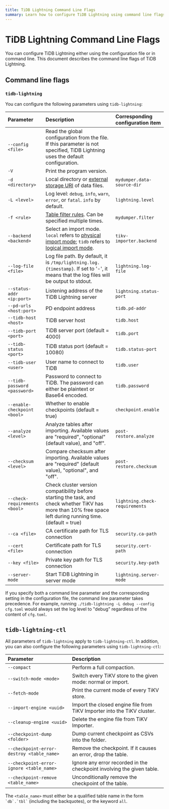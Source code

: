 ```yaml
---
title: TiDB Lightning Command Line Flags
summary: Learn how to configure TiDB Lightning using command line flags.
---
```


# TiDB Lightning Command Line Flags

You can configure TiDB Lightning either using the configuration file or in command line. This document describes the command line flags of TiDB Lightning.

## Command line flags

### `tidb-lightning`

You can configure the following parameters using `tidb-lightning`:

| Parameter | Description | Corresponding configuration item |
| :---- | :---- | :---- |
| `--config <file>` | Read the global configuration from the file. If this parameter is not specified, TiDB Lightning uses the default configuration. | |
| `-V` | Print the program version. | |
| `-d <directory>` | Local directory or [external storage URI](/br/backup-and-restore-storages.md#uri-format) of data files. | `mydumper.data-source-dir` |
| `-L <level>` | Log level: `debug`, `info`, `warn`, `error`, or `fatal`. `info` by default.| `lightning.level` |
| `-f <rule>` | [Table filter rules](/table-filter.md). Can be specified multiple times. | `mydumper.filter` |
| `--backend <backend>` | Select an import mode. `local` refers to [physical import mode](/tidb-lightning/tidb-lightning-physical-import-mode.md); `tidb` refers to [logical import mode](/tidb-lightning/tidb-lightning-logical-import-mode.md). | `tikv-importer.backend` |
| `--log-file <file>` | Log file path. By default, it is `/tmp/lightning.log.{timestamp}`. If set to '-', it means that the log files will be output to stdout. | `lightning.log-file` |
| `--status-addr <ip:port>` | Listening address of the TiDB Lightning server | `lightning.status-port` |
| `--pd-urls <host:port>` | PD endpoint address | `tidb.pd-addr` |
| `--tidb-host <host>` | TiDB server host | `tidb.host` |
| `--tidb-port <port>` | TiDB server port (default = 4000) | `tidb.port` |
| `--tidb-status <port>` | TiDB status port (default = 10080) | `tidb.status-port` |
| `--tidb-user <user>` | User name to connect to TiDB | `tidb.user` |
| `--tidb-password <password>` | Password to connect to TiDB. The password can either be plaintext or Base64 encoded. | `tidb.password` |
| `--enable-checkpoint <bool>` | Whether to enable checkpoints (default = true) | `checkpoint.enable` |
| `--analyze <level>` | Analyze tables after importing. Available values are "required", "optional" (default value), and "off". | `post-restore.analyze` |
| `--checksum <level>` | Compare checksum after importing. Available values are "required" (default value), "optional", and "off". | `post-restore.checksum` |
| `--check-requirements <bool>` | Check cluster version compatibility before starting the task, and check whether TiKV has more than 10% free space left during running time. (default = true) | `lightning.check-requirements` |
| `--ca <file>` | CA certificate path for TLS connection | `security.ca-path` |
| `--cert <file>` | Certificate path for TLS connection | `security.cert-path` |
| `--key <file>` | Private key path for TLS connection | `security.key-path` |
| `--server-mode` | Start TiDB Lightning in server mode | `lightning.server-mode` |

If you specify both a command line parameter and the corresponding setting in the configuration file, the command line parameter takes precedence. For example, running `./tidb-lightning -L debug --config cfg.toml` would always set the log level to "debug" regardless of the content of `cfg.toml`.

## `tidb-lightning-ctl`

All parameters of `tidb-lightning` apply to `tidb-lightning-ctl`. In addition, you can also configure the following parameters using `tidb-lightning-ctl`:

| Parameter | Description |
|:----|:----|
| `--compact` | Perform a full compaction. |
| `--switch-mode <mode>` | Switch every TiKV store to the given mode: normal or import. |
| `--fetch-mode` | Print the current mode of every TiKV store. |
| `--import-engine <uuid>` | Import the closed engine file from TiKV Importer into the TiKV cluster. |
| `--cleanup-engine <uuid>` | Delete the engine file from TiKV Importer. |
| `--checkpoint-dump <folder>` | Dump current checkpoint as CSVs into the folder. |
| `--checkpoint-error-destroy <table_name>` | Remove the checkpoint. If it causes an error, drop the table. |
| `--checkpoint-error-ignore <table_name>` | Ignore any error recorded in the checkpoint involving the given table. |
|`--checkpoint-remove <table_name>` | Unconditionally remove the checkpoint of the table. |

The `<table_name>` must either be a qualified table name in the form `` `db`.`tbl` `` (including the backquotes), or the keyword `all`.
